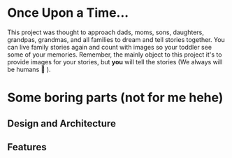 # Once Upon a Time... 
This project was thought to approach dads, moms, sons, daughters, grandpas, grandmas, and all families to dream and tell stories together. You can live family stories again and count with images so your toddler see some of your memories. Remember, the mainly object to this project it's to provide images for your stories, but **you** will tell the stories (We always will be humans 🥲 ).
# Some boring parts (not for me hehe) 
## Design and Architecture
## Features
